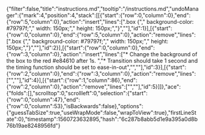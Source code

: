 {"filter":false,"title":"instructions.md","tooltip":"/instructions.md","undoManager":{"mark":4,"position":4,"stack":[[{"start":{"row":0,"column":0},"end":{"row":5,"column":0},"action":"insert","lines":[".box {","  background-color: #79797f;","  width: 150px;","  height: 150px;","}",""],"id":1}],[{"start":{"row":0,"column":0},"end":{"row":5,"column":0},"action":"remove","lines":[".box {","  background-color: #79797f;","  width: 150px;","  height: 150px;","}",""],"id":2}],[{"start":{"row":0,"column":0},"end":{"row":3,"column":0},"action":"insert","lines":["* Change the background of the box to the red #e84610 after 1s. ","* Transition should take 1 second and the timing function should be set to ease-in-out","",""],"id":3}],[{"start":{"row":2,"column":0},"end":{"row":3,"column":0},"action":"remove","lines":["",""],"id":4}],[{"start":{"row":1,"column":86},"end":{"row":2,"column":0},"action":"remove","lines":["",""],"id":5}]]},"ace":{"folds":[],"scrolltop":0,"scrollleft":0,"selection":{"start":{"row":0,"column":47},"end":{"row":0,"column":53},"isBackwards":false},"options":{"guessTabSize":true,"useWrapMode":false,"wrapToView":true},"firstLineState":0},"timestamp":1560723632895,"hash":"6c287b8abb5d1e9a395a0d8b76b19ae8248956fd"}